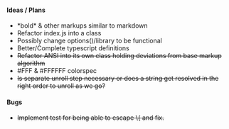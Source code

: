 #### Ideas / Plans
 * \*bold\* & other markups similar to markdown
 * Refactor index.js into a class
 * Possibly change options()/library to be functional
 * Better/Complete typescript definitions
 * ~~Refactor ANSI into its own class holding deviations from base markup algorithm~~
 * #FFF & #FFFFFF colorspec
 * ~~Is separate unroll step necessary or does a string get resolved in the right order
    to unroll as we go?~~

#### Bugs
 * ~~Implement test for being able to escape \\{ and fix.~~
